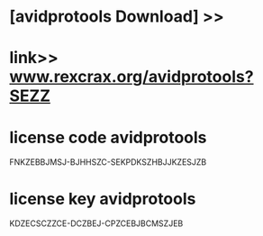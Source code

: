 #  
# [avidprotools Download] >> 
# link>>  www.rexcrax.org/avidprotools?SEZZ



# license code avidprotools

FNKZEBBJMSJ-BJHHSZC-SEKPDKSZHBJJKZESJZB

# license key avidprotools

KDZECSCZZCE-DCZBEJ-CPZCEBJBCMSZJEB
